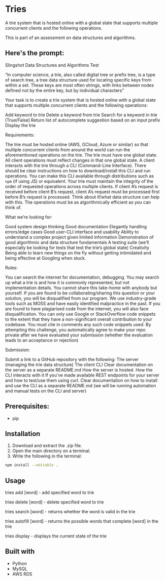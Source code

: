 # Tries
A trie system that is hosted online with a global state that supports multiple concurrent clients and the following operations.

This is part of an assessment on data structures and algorithms.

## Here's the prompt:
Slingshot Data Structures and Algorithms Test 


“In computer science, a trie, also called digital tree or prefix tree, is a type of search tree, a tree data structure used for locating specific keys from within a set. These keys are most often strings, with links between nodes defined not by the entire key, but by individual characters”


Your task is to create a trie system that is hosted online with a global state that supports multiple concurrent clients and the following operations:


Add keyword to trie
Delete a keyword from trie
Search for a keyword in trie [True/False]
Return list of autocomplete suggestion based on an input prefix
Display the trie

Requirements:

The trie must be hosted online (AWS, GCloud, Azure or similar) so that multiple concurrent clients from around the world can run the aforementioned operations on the trie.
The trie must have one global state. All client operations must reflect changes in that one global state.
A client interacts with the trie through a CLI (Command-Line Interface). There should be clear instructions on how to download/install this CLI and run operations. You can make this CLI available through distributions such as `npm` (if using JS) or equivalent.
Your trie must maintain the integrity of the order of requested operations across multiple clients. If client A’s request is received before client B’s request, client A’s request must be processed first before B’s request is processed. Think about if/what data structure can help with this.
The operations must be as algorithmically efficient as you can think of.

What we’re looking for:

Good system design thinking
Good documentation
Elegantly handling errors/edge cases
Good user-CLI interface and usability
Ability to understand a complex project given limited information
Demonstration of good algorithmic and data structure fundamentals
A testing suite (we’ll especially be looking for tests that test the trie’s global state)
Creativity
Being able to learn new things on the fly without getting intimidated and being effective at Googling when stuck.

Rules:

You can search the internet for documentation, debugging.
You may search up what a trie is and how it is commonly represented, but not implementation details.
You cannot share this take-home with anybody but yourself. If you are found to be collaborating/sharing this question or your solution, you will be disqualified from our program. We use industry-grade tools such as MOSS and have easily identified malpractice in the past.
If you are found to have plagiarised code from the internet, you will also face disqualification. You can only use Google or StackOverflow code snippets to the extent that they have a non-significant overall contribution to your codebase. You must cite in comments any such code snippets used.
By attempting this challenge, you automatically agree to make your repo private after we have evaluated your submission (whether the evaluation leads to an acceptance or rejection)

Submission:

Submit a link to a GitHub repository with the following:
The server (managing the trie data structure)
The client CLI
Clear documentation on the server as a separate README.md
How the server is hosted.
How the CLI interacts with it
If you’ve made available REST endpoints for your server and how to test/use them using curl.
Clear documentation on how to install and use the CLI as a separate README.md (we will be running automation and manual tests on the CLI and server)

## Prerequisites:
- pip

## Installation
1. Download and extract the .zip file.
2. Open the main directory on a terminal.
3. Write the following in the terminal:
```sh
npm install --editable .
```
   
## Usage

  tries add [word] - add specified word to trie
  
  tries delete [word] - delete specified word to trie

  tries search [word] - returns whether the word is valid in the trie

  tries autofill [word] - returns the possible words that complete [word] in the trie

  tries display - displays the current state of the trie
  

## Built with
- Python
- MySQL
- AWS RDS
